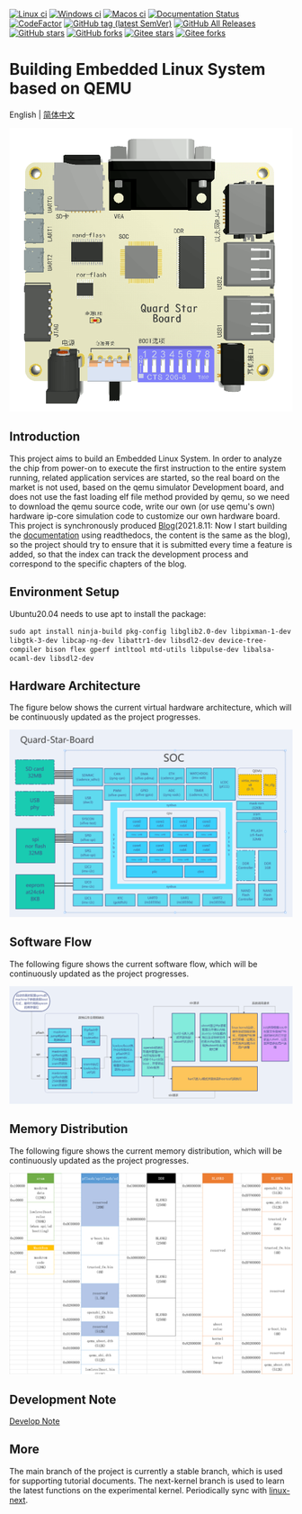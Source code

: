 [![Linux ci](https://img.shields.io/github/workflow/status/qqxiaoming/quard_star_tutorial/linux?style=flat-square&logo=linux)](https://github.com/QQxiaoming/quard_star_tutorial/actions/workflows/linux.yml)
[![Windows ci](https://img.shields.io/github/workflow/status/qqxiaoming/quard_star_tutorial/windows?style=flat-square&logo=windows)](https://github.com/QQxiaoming/quard_star_tutorial/actions/workflows/windows.yml)
[![Macos ci](https://img.shields.io/github/workflow/status/qqxiaoming/quard_star_tutorial/macos?style=flat-square&logo=apple)](https://github.com/QQxiaoming/quard_star_tutorial/actions/workflows/macos.yml)
[![Documentation Status](https://readthedocs.org/projects/quard-star-tutorial/badge/?version=latest)](https://quard-star-tutorial.readthedocs.io/zh_CN/latest/?badge=latest)
[![CodeFactor](https://www.codefactor.io/repository/github/qqxiaoming/quard_star_tutorial/badge)](https://www.codefactor.io/repository/github/qqxiaoming/quard_star_tutorial)
[![GitHub tag (latest SemVer)](https://img.shields.io/github/tag/QQxiaoming/quard_star_tutorial.svg)](https://github.com/QQxiaoming/quard_star_tutorial/releases)
[![GitHub All Releases](https://img.shields.io/github/downloads/QQxiaoming/quard_star_tutorial/total.svg)](https://github.com/QQxiaoming/quard_star_tutorial/releases)
[![GitHub stars](https://img.shields.io/github/stars/QQxiaoming/quard_star_tutorial.svg)](https://github.com/QQxiaoming/quard_star_tutorial)
[![GitHub forks](https://img.shields.io/github/forks/QQxiaoming/quard_star_tutorial.svg)](https://github.com/QQxiaoming/quard_star_tutorial)
[![Gitee stars](https://gitee.com/QQxiaoming/quard_star_tutorial/badge/star.svg?theme=dark)](https://gitee.com/QQxiaoming/quard_star_tutorial)
[![Gitee forks](https://gitee.com/QQxiaoming/quard_star_tutorial/badge/fork.svg?theme=dark)](https://gitee.com/QQxiaoming/quard_star_tutorial)

# Building Embedded Linux System based on QEMU

English | [简体中文](./README_zh_CN.md)

![Logo](./tutorial/img/img6.gif)

## Introduction

This project aims to build an Embedded Linux System. In order to analyze the chip from power-on to execute the first instruction to the entire system running, related application services are started, so the real board on the market is not used, based on the qemu simulator Development board, and does not use the fast loading elf file method provided by qemu, so we need to download the qemu source code, write our own (or use qemu's own) hardware ip-core simulation code to customize our own hardware board. This project is synchronously produced [Blog](https://blog.csdn.net/weixin_39871788/category_11180842.html)(2021.8.11: Now I start building the [documentation](https://quard-star-tutorial.readthedocs.io/zh_CN/latest/index.html) using readthedocs, the content is the same as the blog), so the project should try to ensure that it is submitted every time a feature is added, so that the index can track the development process and correspond to the specific chapters of the blog.

## Environment Setup

Ubuntu20.04 needs to use apt to install the package:

```shell
sudo apt install ninja-build pkg-config libglib2.0-dev libpixman-1-dev libgtk-3-dev libcap-ng-dev libattr1-dev libsdl2-dev device-tree-compiler bison flex gperf intltool mtd-utils libpulse-dev libalsa-ocaml-dev libsdl2-dev
```

## Hardware Architecture

The figure below shows the current virtual hardware architecture, which will be continuously updated as the project progresses.

![Hardware Architecture](./tutorial/img/img3.png)

## Software Flow

The following figure shows the current software flow, which will be continuously updated as the project progresses.

![Software Flow](./tutorial/img/img4.png)

## Memory Distribution

The following figure shows the current memory distribution, which will be continuously updated as the project progresses.

![Memory Distribution](./tutorial/img/img5.png)

## Development Note

[Develop Note](./DEVELOPNOTE.md)

## More

The main branch of the project is currently a stable branch, which is used for supporting tutorial documents. The next-kernel branch is used to learn the latest functions on the experimental kernel. Periodically sync with [linux-next](https://git.kernel.org/pub/scm/linux/kernel/git/next/linux-next).
